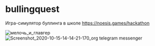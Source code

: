 # bullingquest
Игра-симулятор буллинга в школе
https://noesis.games/hackathon

![мелочь_и_главгер](https://user-images.githubusercontent.com/23356183/96115626-ed87ba80-0eef-11eb-9272-59c1a73f43ca.png)
![Screenshot_2020-10-15-14-14-21-170_org telegram messenger](https://user-images.githubusercontent.com/23356183/96116255-d9908880-0ef0-11eb-8133-091a54d9c7a5.jpg)
